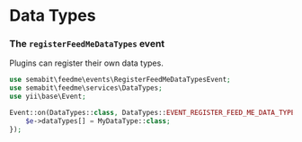# Data Types

### The `registerFeedMeDataTypes` event
Plugins can register their own data types.

```php
use semabit\feedme\events\RegisterFeedMeDataTypesEvent;
use semabit\feedme\services\DataTypes;
use yii\base\Event;

Event::on(DataTypes::class, DataTypes::EVENT_REGISTER_FEED_ME_DATA_TYPES, function(RegisterFeedMeDataTypesEvent $e) {
    $e->dataTypes[] = MyDataType::class;
});
```
